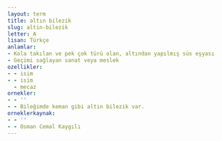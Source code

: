 ```yaml
---
layout: term
title: altın bilezik
slug: altin-bilezik
letter: A
lisan: Türkçe
anlamlar:
- Kola takılan ve pek çok türü olan, altından yapılmış süs eşyası
- Geçimi sağlayan sanat veya meslek
ozellikler:
- - isim
- - isim
  - mecaz
ornekler:
- - ''
- - Bileğimde keman gibi altın bilezik var.
orneklerkaynak:
- - ''
- - Osman Cemal Kaygılı
---
```

